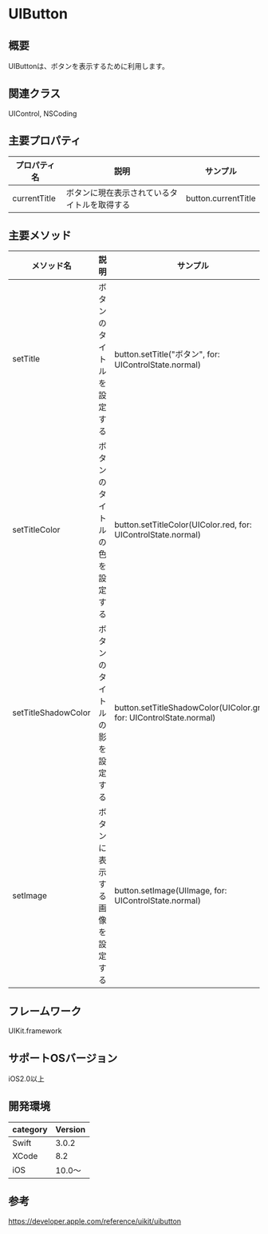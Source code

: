# UIButton

## 概要
UIButtonは、ボタンを表示するために利用します。


## 関連クラス
UIControl, NSCoding

## 主要プロパティ

|プロパティ名|説明|サンプル|
|---|---|---|
|currentTitle | ボタンに現在表示されているタイトルを取得する | button.currentTitle |



## 主要メソッド

|メソッド名|説明|サンプル|
|---|---|---|
|setTitle | ボタンのタイトルを設定する | button.setTitle("ボタン", for: UIControlState.normal)|
|setTitleColor | ボタンのタイトルの色を設定する | button.setTitleColor(UIColor.red, for: UIControlState.normal) |
|setTitleShadowColor | ボタンのタイトルの影を設定する | button.setTitleShadowColor(UIColor.gray, for: UIControlState.normal)|
|setImage | ボタンに表示する画像を設定する | button.setImage(UIImage, for: UIControlState.normal) |

## フレームワーク
UIKit.framework

## サポートOSバージョン
iOS2.0以上

## 開発環境
|category | Version| 
|---|---|
| Swift | 3.0.2 |
| XCode | 8.2 |
| iOS | 10.0〜 |

## 参考
https://developer.apple.com/reference/uikit/uibutton
